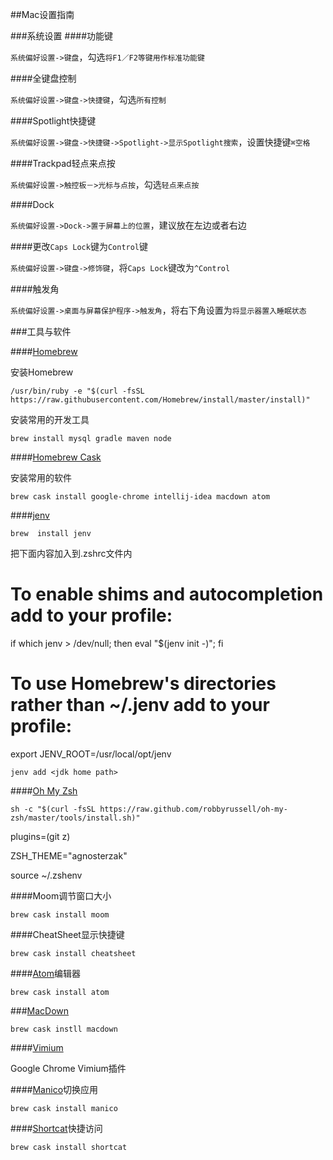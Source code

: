 ##Mac设置指南

###系统设置
####功能键

`系统偏好设置->键盘`，勾选`将F1／F2等键用作标准功能键`

####全键盘控制

`系统偏好设置->键盘->快捷键`，勾选`所有控制`

####Spotlight快捷键

`系统偏好设置->键盘->快捷键->Spotlight->显示Spotlight搜索`，设置快捷键`⌘空格`

####Trackpad轻点来点按

`系统偏好设置->触控板－>光标与点按`，勾选`轻点来点按`

####Dock

`系统偏好设置->Dock->置于屏幕上的位置`，建议放在左边或者右边

####更改`Caps Lock`键为`Control`键

`系统偏好设置->键盘->修饰键`，将`Caps Lock`键改为`^Control`

####触发角

`系统偏好设置->桌面与屏幕保护程序->触发角`，将右下角设置为`将显示器置入睡眠状态`

###工具与软件

####[Homebrew]

安装Homebrew

```shell
/usr/bin/ruby -e "$(curl -fsSL https://raw.githubusercontent.com/Homebrew/install/master/install)"
```

安装常用的开发工具

```shell
brew install mysql gradle maven node
```
####[Homebrew Cask]

安装常用的软件

```shell
brew cask install google-chrome intellij-idea macdown atom
```

####[jenv]

```shell
brew  install jenv
```
把下面内容加入到.zshrc文件内
# To enable shims and autocompletion add to your profile:
if which jenv > /dev/null; then eval "$(jenv init -)"; fi

# To use Homebrew's directories rather than ~/.jenv add to your profile:
export JENV_ROOT=/usr/local/opt/jenv

```shell
jenv add <jdk home path>
```

####[Oh My Zsh]

```shell
sh -c "$(curl -fsSL https://raw.github.com/robbyrussell/oh-my-zsh/master/tools/install.sh)"
```

plugins=(git z)

ZSH_THEME="agnosterzak"

source ~/.zshenv

####Moom调节窗口大小

```shell
brew cask install moom
```

####CheatSheet显示快捷键

```shell
brew cask install cheatsheet
```

####[Atom]编辑器

```shell
brew cask install atom
```

###[MacDown]

```shell
brew cask instll macdown
```

####[Vimium]

Google Chrome Vimium插件

####[Manico]切换应用

```shell
brew cask install manico
```

####[Shortcat]快捷访问

```shell
brew cask install shortcat
```


[Homebrew]: http://brew.sh/
[Homebrew Cask]: http://caskroom.io/
[jenv]: http://www.jenv.be/
[Oh My Zsh]: http://ohmyz.sh/
[Vimium]: https://vimium.github.io/
[MacDown]: https://github.com/MacDownApp/macdown
[Atom]: https://github.com/atom/atom
[Manico]: https://manico.im/
[Shortcat]: https://shortcatapp.com/

